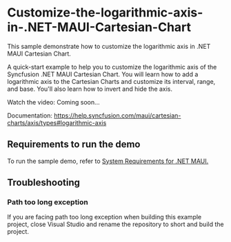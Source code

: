 # Customize-the-logarithmic-axis-in-.NET-MAUI-Cartesian-Chart
This sample demonstrate how to customize the logarithmic axis in .NET MAUI Cartesian Chart.

A quick-start example to help you to customize the logarithmic axis of the Syncfusion .NET MAUI Cartesian Chart. You will learn how to add a logarithmic axis to the Cartesian Charts and customize its interval, range, and base. You'll also learn how to invert and hide the axis. 

Watch the video: Coming soon...

Documentation: https://help.syncfusion.com/maui/cartesian-charts/axis/types#logarithmic-axis 

## <a name="requirements-to-run-the-demo"></a>Requirements to run the demo ##

To run the sample demo, refer to [System Requirements for .NET MAUI.](https://help.syncfusion.com/maui/system-requirements)

## <a name="troubleshooting"></a>Troubleshooting ##
### Path too long exception
If you are facing path too long exception when building this example project, close Visual Studio and rename the repository to short and build the project.